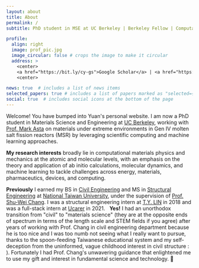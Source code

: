 ```yaml
---
layout: about
title: About
permalink: /
subtitle: PhD student in MSE at UC Berkeley | Berkeley Fellow | Computational Materials Science

profile:
  align: right
  image: prof_pic.jpg
  image_circular: false # crops the image to make it circular
  address: >
    <center>
    <a href="https://bit.ly/cy-gs">Google Scholar</a> | <a href="https://bit.ly/cy-cv">CV</a> | <a href="https://github.com/chiang-yuan">GitHub</a>
    <center>

news: true  # includes a list of news items
selected_papers: true # includes a list of papers marked as "selected={true}"
social: true  # includes social icons at the bottom of the page
---
```


Welcome! You have bumped into Yuan's personal website. I am now a PhD student in Materials Science and Engineering at [UC Berkeley](https://www.berkeley.edu/), working with [Prof. Mark Asta](https://asta.mse.berkeley.edu/) on materials under extreme environments in Gen IV molten salt fission reactors (MSR) by leveraging scientific computing and machine learning approaches.


**My research interests** broadly lie in computational materials physics and mechanics at the atomic and molecular levels, with an emphasis on the theory and application of ab initio calculations, molecular dynamics, and machine learning to tackle challenges across energy, materials, pharmaceutics, devices, and computing. 

**Previously** I earned my BS in [Civil Engineering](http://www.ce.ntu.edu.tw/en/) and MS in [Structural Engineering](http://www.ce.ntu.edu.tw/en/) at [National Taiwan University](https://www.ntu.edu.tw/english/index.html), under the supervision of [Prof. Shu-Wei Chang](https://www.swc-lab.tw/). I was a structural engineering intern at [T.Y. LIN](https://www.tylin.com/) in 2018 and was a full-stack intern at [Ucarer](https://ucarer.tw/) in 2021.  
**Yes!** I had an unorthodox transition from "civil" to "materials science" (they are at the opposite ends of spectrum in terms of the length scale and STEM fields if you agree) after years of working with Prof. Chang in civil engineering department because he is too nice and I was too numb not seeing what I really want to pursue, thanks to the spoon-feeding Taiwanese educational system and my self-deception from the uninformed, vague childhood interest in civil structure : ). Fortunately I had Prof. Chang's unwavering guidance that enlightened me to use my gift and interest in fundamental science and technology. :stars:

<!-- The nature of my research is highly multidisciplinary, requiring a knack to analyze and interpret a wealth amount of data in multi-scale systems across different time (from femtoseconds to years) and length (from Angstroms to meters) scales.  -->

<!-- Write your biography here. Tell the world about yourself. Link to your favorite [subreddit](http://reddit.com). You can put a picture in, too. The code is already in, just name your picture `prof_pic.jpg` and put it in the `img/` folder.

Put your address / P.O. box / other info right below your picture. You can also disable any these elements by editing `profile` property of the YAML header of your `_pages/about.md`. Edit `_bibliography/papers.bib` and Jekyll will render your [publications page](/al-folio/publications/) automatically.

Link to your social media connections, too. This theme is set up to use [Font Awesome icons](http://fortawesome.github.io/Font-Awesome/) and [Academicons](https://jpswalsh.github.io/academicons/), like the ones below. Add your Facebook, Twitter, LinkedIn, Google Scholar, or just disable all of them. -->
